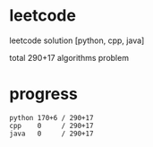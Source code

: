 # leetcode
leetcode solution [python, cpp, java]

total 290+17 algorithms problem
# progress	
	python 170+6 / 290+17
	cpp    0     / 290+17
	java   0     / 290+17
